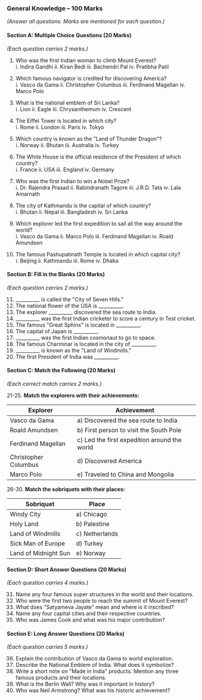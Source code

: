 ### **General Knowledge – 100 Marks**  
*(Answer all questions. Marks are mentioned for each question.)*  

#### **Section A: Multiple Choice Questions (20 Marks)**  
*(Each question carries 2 marks.)*  

1. Who was the first Indian woman to climb Mount Everest?  
   i. Indira Gandhi   ii. Kiran Bedi   iii. Bachendri Pal   iv. Pratibha Patil  

2. Which famous navigator is credited for discovering America?  
   i. Vasco da Gama   ii. Christopher Columbus   iii. Ferdinand Magellan   iv. Marco Polo  

3. What is the national emblem of Sri Lanka?  
   i. Lion   ii. Eagle   iii. Chrysanthemum   iv. Crescent  

4. The Eiffel Tower is located in which city?  
   i. Rome   ii. London   iii. Paris   iv. Tokyo  

5. Which country is known as the "Land of Thunder Dragon"?  
   i. Norway   ii. Bhutan   iii. Australia   iv. Turkey  

6. The White House is the official residence of the President of which country?  
   i. France   ii. USA   iii. England   iv. Germany  

7. Who was the first Indian to win a Nobel Prize?  
   i. Dr. Rajendra Prasad   ii. Rabindranath Tagore   iii. J.R.D. Tata   iv. Lala Amarnath  

8. The city of Kathmandu is the capital of which country?  
   i. Bhutan   ii. Nepal   iii. Bangladesh   iv. Sri Lanka  

9. Which explorer led the first expedition to sail all the way around the world?  
   i. Vasco da Gama   ii. Marco Polo   iii. Ferdinand Magellan   iv. Roald Amundsen  

10. The famous Pashupatinath Temple is located in which capital city?  
    i. Beijing   ii. Kathmandu   iii. Rome   iv. Dhaka  
 
#### **Section B: Fill in the Blanks (20 Marks)**  
*(Each question carries 2 marks.)*  

11. __________ is called the "City of Seven Hills."  
12. The national flower of the USA is __________.  
13. The explorer __________ discovered the sea route to India.  
14. __________ was the first Indian cricketer to score a century in Test cricket.  
15. The famous "Great Sphinx" is located in __________.  
16. The capital of Japan is __________.  
17. __________ was the first Indian cosmonaut to go to space.  
18. The famous Charminar is located in the city of __________.  
19. __________ is known as the "Land of Windmills."  
20. The first President of India was __________.  
 
#### **Section C: Match the Following (20 Marks)**  
*(Each correct match carries 2 marks.)*  

21-25. **Match the explorers with their achievements:**  

| **Explorer**          | **Achievement**                             |  
|----------------------|---------------------------------|  
| Vasco da Gama       | a) Discovered the sea route to India |  
| Roald Amundsen      | b) First person to visit the South Pole |  
| Ferdinand Magellan  | c) Led the first expedition around the world |  
| Christopher Columbus | d) Discovered America |  
| Marco Polo          | e) Traveled to China and Mongolia |  

26-30. **Match the sobriquets with their places:**  

| **Sobriquet**           | **Place**       |  
|------------------------|----------------|  
| Windy City            | a) Chicago      |  
| Holy Land             | b) Palestine    |  
| Land of Windmills     | c) Netherlands  |  
| Sick Man of Europe    | d) Turkey       |  
| Land of Midnight Sun  | e) Norway       |  
 
#### **Section D: Short Answer Questions (20 Marks)**  
*(Each question carries 4 marks.)*  

31. Name any four famous super structures in the world and their locations.  
32. Who were the first two people to reach the summit of Mount Everest?  
33. What does "Satyameva Jayate" mean and where is it inscribed?  
34. Name any four capital cities and their respective countries.  
35. Who was James Cook and what was his major contribution?  
 
#### **Section E: Long Answer Questions (20 Marks)**  
*(Each question carries 5 marks.)*  

36. Explain the contribution of Vasco da Gama to world exploration.  
37. Describe the National Emblem of India. What does it symbolize?  
38. Write a short note on "Made in India" products. Mention any three famous products and their locations.  
39. What is the Berlin Wall? Why was it important in history?  
40. Who was Neil Armstrong? What was his historic achievement?  

